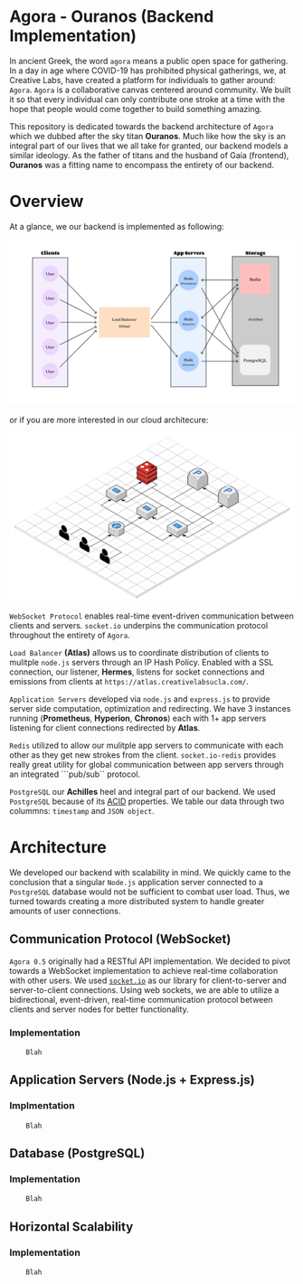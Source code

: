 # Agora - Ouranos (Backend Implementation)

In ancient Greek, the word ```agora``` means a public open space for gathering. In a day in age where COVID-19 has prohibited physical gatherings, we, at Creative Labs, have created a platform for individuals to gather around: ```Agora```. ```Agora``` is a collaborative canvas centered around community. We built it so that every individual can only contribute one stroke at a time with the hope that people would come together to build something amazing. 

This repository is dedicated towards the backend architecture of ```Agora``` which we dubbed after the sky titan **Ouranos**. Much like how the sky is an integral part of our lives that we all take for granted, our backend models a similar ideology. As the father of titans and the husband of Gaia (frontend), **Ouranos** was a fitting name to encompass the entirety of our backend.

# Overview

At a glance, we our backend is implemented as following:

![architecture](/misc/architecture.png)

or if you are more interested in our cloud architecure:

![cloud](/misc/cloud.png)

```WebSocket Protocol``` enables real-time event-driven communication between clients and servers. ```socket.io``` underpins the communication protocol throughout the entirety of ```Agora```.

```Load Balancer``` **(Atlas)** allows us to coordinate distribution of clients to mulitple ```node.js``` servers through an IP Hash Policy. Enabled with a SSL connection, our listener, **Hermes**, listens for socket connections and emissions from clients at ```https://atlas.creativelabsucla.com/```.

```Application Servers``` developed via ```node.js``` and ```express.js``` to provide server side computation, optimization and redirecting. We have 3 instances running (**Prometheus**, **Hyperion**, **Chronos**) each with 1+ app servers listening for client connections redirected by **Atlas**.

```Redis``` utilized to allow our mulitple app servers to communicate with each other as they get new strokes from the client. ```socket.io-redis``` provides really great utility for global communication between app servers through an integrated ```pub/sub`` protocol. 

```PostgreSQL``` our **Achilles** heel and integral part of our backend. We used ```PostgreSQL``` because of its [ACID](https://retool.com/blog/whats-an-acid-compliant-database/) properties. We table our data through two colummns: ```timestamp``` and ```JSON object```.

# Architecture

We developed our backend with scalability in mind. We quickly came to the conclusion that a singular ```Node.js``` application server connected to a ```PostgreSQL``` database would not be sufficient to combat user load. Thus, we turned towards creating a more distributed system to handle greater amounts of user connections.

## Communication Protocol (WebSocket)

```Agora 0.5``` originally had a RESTful API implementation. We decided to pivot towards a WebSocket implementation to achieve real-time collaboration with other users. We used [```socket.io```](https://socket.io/docs/) as our library for client-to-server and server-to-client connections. Using web sockets, we are able to utilize a bidirectional, event-driven, real-time communication protocol between clients and server nodes for better functionality. 

### Implementation

```
    Blah
```

## Application Servers (Node.js + Express.js)

### Implmentation

```
    Blah
```

## Database (PostgreSQL)

### Implementation

```
    Blah
```

## Horizontal Scalability

### Implementation

```
    Blah
```
